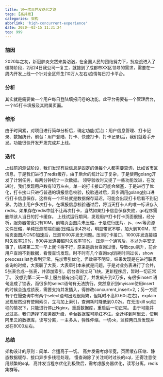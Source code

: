 ```yaml
---
title: 记一次高并发迭代之路
tags: [高并发]
categories: 架构
abbrlink: 'high-concurrent-experience'
date: 2020--03-15 11:31:24
top: 999
---
```


### 前因
2020年之初，新冠肺炎突然来势汹汹，在全国人民的团结努力下，抗疫战进入了僵持阶段，2月24日我公司一复工，就接到了成都市XX区领导的需求，需要在一周内开发上线一个针对全区师生(10万人左右)疫情每日打卡平台。

### 分析
其实就是需要做一个用户每日登陆填报问卷的功能。此平台需要有一个管理后台，一个h5打卡填报及其附属页面。

### 雏形
由于时间紧，对项目进行简单分析后，确定功能(后台：用户信息管理、打卡记录、数据统计，前台：用户登陆、打卡、快速打卡、打卡记录)后，我们就着手开发。功能很快开发开发完成并上线。

### 迭代
上线前的测试阶段，我们发现有些信息是固定的但每个人都需要查询，比如省市区信息，于是我们进行了redis缓存。由于后台的统计过于复杂，于是使用golang开发了计划任务，每两分钟统计一次数据。
领导验收时又提了一些功能改进，在改进时，我们发现用户数有10万左右，单一的打卡接口可能会堵塞，于是进行了优化，打卡接口只进行普通的填报信息校验，校验通过后，异步调用golang接口进行打卡信息保存，这样有一个坏处就是数据保存延迟，可能会出现打卡后看不到记录。为防止用户多次打卡，在填报信息校验通过后，将当天打卡人的唯一标识存入redis，如果存在redis中就不让再次打卡，当然如果打卡信息保存失败，go程序需删除该人当日的打卡缓存。
上线试运行期间，发现用户打卡打卡页面很慢，经分析，服务器带宽只有10M，前端页面图片未压缩，于是进行图片、js、css等资源文件压缩，单纯压测前端页面(压缩后未425k)，明显带宽不够，加大到100M，前端页面图片CND加速后，压测1000并发无问题。压测打卡接口，1000并发连接超时失败率20%，800并发连接超时失败率10%。
压测一个通宵后，本以为平安无事了，结果第二天一早上就卡得不行，原来是后台查询过慢，导致cpu飙升，前台用户查询不到数据，看慢查询发现，时不时有几个查询sql消耗时间过长，show preocesslist也看到异常。先加索引优化，但效果不明显，结果发现是在进行联表查询的时候，大表联了大表，大表牵引本来就是问题，于是对业务表进行了合并，5张表合成一张表，并添加索引，后台查询立马飞快。更新程序后，暂时一切正常了。
没想到第二天一早上服务器有出问题了，并发飙升到2万多，有很多insert 语句造成了锁表，而很多的select语句有无法执行。突然意识到myisam使用insert的时候会造成锁表，需要支持并发插入，得修改concurrent_insert=2,；另一方面有个在慢查询中有两个select语句出现很频繁，但耗时不高(0.60s左右)，explain发现居然没有使用索引，立马加上索引，查询耗时降低到0.02s。在无法kill sql进程的情况下，只能进行停止Nginx，重启数据库，重启后一切正常。
由于可能并发过高，我们选择了服务器升级，单台数据库可能扛不住。全迁移到阿里云，使用阿里云的数据库，读写分离，一主多从，弹性伸缩。一切ok，监控两日后发现并发在8000左右。

### 总结
架构设计的原则：简单、合适高于一切。
高并发需考虑带宽，页面缓存压缩、静态数据缓存、接口异步多线程处理。
慢查询除了关注耗时过长的sql，还得注意使用频繁的sql。
高并发当程序优化到极致后，需考虑服务器优化，读写分离，redis集群等。